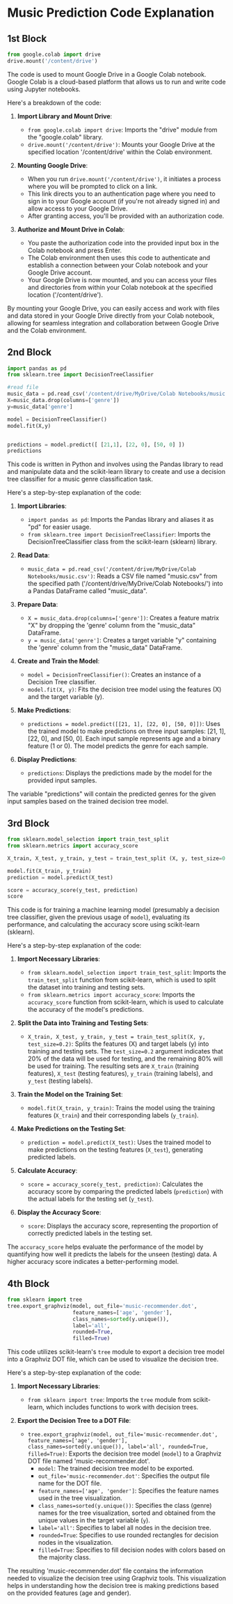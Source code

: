# Music Prediction Code Explanation


## 1st Block

```python
from google.colab import drive
drive.mount('/content/drive')
```

The code is used to mount Google Drive in a Google Colab notebook. Google Colab is a cloud-based platform that allows us to run and write code using Jupyter notebooks.

Here's a breakdown of the code:

1. **Import Library and Mount Drive**:
   - `from google.colab import drive`: Imports the "drive" module from the "google.colab" library.
   - `drive.mount('/content/drive')`: Mounts your Google Drive at the specified location '/content/drive' within the Colab environment.

2. **Mounting Google Drive**:
   - When you run `drive.mount('/content/drive')`, it initiates a process where you will be prompted to click on a link.
   - This link directs you to an authentication page where you need to sign in to your Google account (if you're not already signed in) and allow access to your Google Drive.
   - After granting access, you'll be provided with an authorization code.

3. **Authorize and Mount Drive in Colab**:
   - You paste the authorization code into the provided input box in the Colab notebook and press Enter.
   - The Colab environment then uses this code to authenticate and establish a connection between your Colab notebook and your Google Drive account.
   - Your Google Drive is now mounted, and you can access your files and directories from within your Colab notebook at the specified location ('/content/drive').

By mounting your Google Drive, you can easily access and work with files and data stored in your Google Drive directly from your Colab notebook, allowing for seamless integration and collaboration between Google Drive and the Colab environment.


## 2nd Block

```python
import pandas as pd
from sklearn.tree import DecisionTreeClassifier

#read file
music_data = pd.read_csv('/content/drive/MyDrive/Colab Notebooks/music.csv')
X=music_data.drop(columns=['genre'])
y=music_data['genre']

model = DecisionTreeClassifier()
model.fit(X,y)


predictions = model.predict([ [21,1], [22, 0], [50, 0] ])
predictions
```

This code is written in Python and involves using the Pandas library to read and manipulate data and the scikit-learn library to create and use a decision tree classifier for a music genre classification task.

Here's a step-by-step explanation of the code:

1. **Import Libraries**:
   - `import pandas as pd`: Imports the Pandas library and aliases it as "pd" for easier usage.
   - `from sklearn.tree import DecisionTreeClassifier`: Imports the DecisionTreeClassifier class from the scikit-learn (sklearn) library.

2. **Read Data**:
   - `music_data = pd.read_csv('/content/drive/MyDrive/Colab Notebooks/music.csv')`: Reads a CSV file named "music.csv" from the specified path ('/content/drive/MyDrive/Colab Notebooks/') into a Pandas DataFrame called "music_data".

3. **Prepare Data**:
   - `X = music_data.drop(columns=['genre'])`: Creates a feature matrix "X" by dropping the 'genre' column from the "music_data" DataFrame.
   - `y = music_data['genre']`: Creates a target variable "y" containing the 'genre' column from the "music_data" DataFrame.

4. **Create and Train the Model**:
   - `model = DecisionTreeClassifier()`: Creates an instance of a Decision Tree classifier.
   - `model.fit(X, y)`: Fits the decision tree model using the features (X) and the target variable (y).

5. **Make Predictions**:
   - `predictions = model.predict([[21, 1], [22, 0], [50, 0]])`: Uses the trained model to make predictions on three input samples: [21, 1], [22, 0], and [50, 0]. Each input sample represents age and a binary feature (1 or 0). The model predicts the genre for each sample.
   
6. **Display Predictions**:
   - `predictions`: Displays the predictions made by the model for the provided input samples.

The variable "predictions" will contain the predicted genres for the given input samples based on the trained decision tree model.


## 3rd Block

```python
from sklearn.model_selection import train_test_split
from sklearn.metrics import accuracy_score

X_train, X_test, y_train, y_test = train_test_split (X, y, test_size=0.2)

model.fit(X_train, y_train)
prediction = model.predict(X_test)

score = accuracy_score(y_test, prediction)
score
```
This code is for training a machine learning model (presumably a decision tree classifier, given the previous usage of `model`), evaluating its performance, and calculating the accuracy score using scikit-learn (sklearn).

Here's a step-by-step explanation of the code:

1. **Import Necessary Libraries**:
   - `from sklearn.model_selection import train_test_split`: Imports the `train_test_split` function from scikit-learn, which is used to split the dataset into training and testing sets.
   - `from sklearn.metrics import accuracy_score`: Imports the `accuracy_score` function from scikit-learn, which is used to calculate the accuracy of the model's predictions.

2. **Split the Data into Training and Testing Sets**:
   - `X_train, X_test, y_train, y_test = train_test_split(X, y, test_size=0.2)`: Splits the features (X) and target labels (y) into training and testing sets. The `test_size=0.2` argument indicates that 20% of the data will be used for testing, and the remaining 80% will be used for training. The resulting sets are `X_train` (training features), `X_test` (testing features), `y_train` (training labels), and `y_test` (testing labels).

3. **Train the Model on the Training Set**:
   - `model.fit(X_train, y_train)`: Trains the model using the training features (`X_train`) and their corresponding labels (`y_train`).

4. **Make Predictions on the Testing Set**:
   - `prediction = model.predict(X_test)`: Uses the trained model to make predictions on the testing features (`X_test`), generating predicted labels.

5. **Calculate Accuracy**:
   - `score = accuracy_score(y_test, prediction)`: Calculates the accuracy score by comparing the predicted labels (`prediction`) with the actual labels for the testing set (`y_test`).

6. **Display the Accuracy Score**:
   - `score`: Displays the accuracy score, representing the proportion of correctly predicted labels in the testing set.

The `accuracy_score` helps evaluate the performance of the model by quantifying how well it predicts the labels for the unseen (testing) data. A higher accuracy score indicates a better-performing model.

## 4th Block

```python
from sklearn import tree
tree.export_graphviz(model, out_file='music-recommender.dot',
                     feature_names=['age', 'gender'],
                     class_names=sorted(y.unique()),
                     label='all',
                     rounded=True,
                     filled=True)
```
This code utilizes scikit-learn's `tree` module to export a decision tree model into a Graphviz DOT file, which can be used to visualize the decision tree.

Here's a step-by-step explanation of the code:

1. **Import Necessary Libraries**:
   - `from sklearn import tree`: Imports the `tree` module from scikit-learn, which includes functions to work with decision trees.

2. **Export the Decision Tree to a DOT File**:
   - `tree.export_graphviz(model, out_file='music-recommender.dot', feature_names=['age', 'gender'], class_names=sorted(y.unique()), label='all', rounded=True, filled=True)`: Exports the decision tree model (`model`) to a Graphviz DOT file named 'music-recommender.dot'.
     - `model`: The trained decision tree model to be exported.
     - `out_file='music-recommender.dot'`: Specifies the output file name for the DOT file.
     - `feature_names=['age', 'gender']`: Specifies the feature names used in the tree visualization.
     - `class_names=sorted(y.unique())`: Specifies the class (genre) names for the tree visualization, sorted and obtained from the unique values in the target variable (`y`).
     - `label='all'`: Specifies to label all nodes in the decision tree.
     - `rounded=True`: Specifies to use rounded rectangles for decision nodes in the visualization.
     - `filled=True`: Specifies to fill decision nodes with colors based on the majority class.

The resulting 'music-recommender.dot' file contains the information needed to visualize the decision tree using Graphviz tools. This visualization helps in understanding how the decision tree is making predictions based on the provided features (age and gender).
